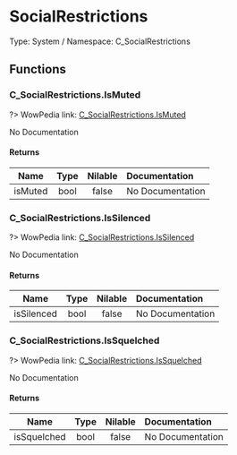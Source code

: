 # SocialRestrictions

Type: System / Namespace: C_SocialRestrictions

## Functions

### C_SocialRestrictions.IsMuted
?> WowPedia link: [C_SocialRestrictions.IsMuted](https://wow.gamepedia.com/API_C_SocialRestrictions.IsMuted)

No Documentation

#### Returns
|Name|Type|Nilable|Documentation|
|:---:|:---:|:---:|:---|
|isMuted|bool|false|No Documentation|
### C_SocialRestrictions.IsSilenced
?> WowPedia link: [C_SocialRestrictions.IsSilenced](https://wow.gamepedia.com/API_C_SocialRestrictions.IsSilenced)

No Documentation

#### Returns
|Name|Type|Nilable|Documentation|
|:---:|:---:|:---:|:---|
|isSilenced|bool|false|No Documentation|
### C_SocialRestrictions.IsSquelched
?> WowPedia link: [C_SocialRestrictions.IsSquelched](https://wow.gamepedia.com/API_C_SocialRestrictions.IsSquelched)

No Documentation

#### Returns
|Name|Type|Nilable|Documentation|
|:---:|:---:|:---:|:---|
|isSquelched|bool|false|No Documentation|